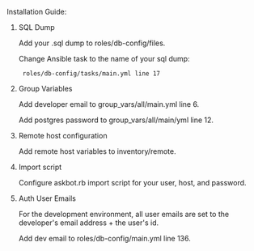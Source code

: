 Installation Guide:

1. SQL Dump

      Add your .sql dump to roles/db-config/files.
  
      Change Ansible task to the name of your sql dump:
  
        roles/db-config/tasks/main.yml line 17

2. Group Variables

      Add developer email to group_vars/all/main.yml line 6.
  
      Add postgres password to group_vars/all/main/yml line 12.

3. Remote host configuration

      Add remote host variables to inventory/remote.

4. Import script

      Configure askbot.rb import script for your user, host, and password.

5. Auth User Emails

      For the development environment, all user emails are set to the developer's email address + the user's id.
  
      Add dev email to roles/db-config/main.yml line 136.

